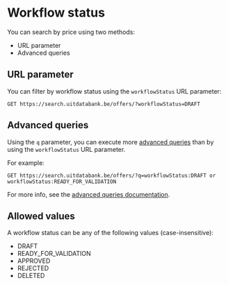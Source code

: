 # Workflow status

You can search by price using two methods:

* URL parameter
* Advanced queries

## URL parameter

You can filter by workflow status using the `workflowStatus` URL parameter:

```
GET https://search.uitdatabank.be/offers/?workflowStatus=DRAFT
```

## Advanced queries

Using the `q` parameter, you can execute more [advanced queries](/advanced-queries.md) than by using the `workflowStatus` URL parameter.

For example:

```
GET https://search.uitdatabank.be/offers/?q=workflowStatus:DRAFT or workflowStatus:READY_FOR_VALIDATION
```

For more info, see the [advanced queries documentation](/advanced-queries.md).

## Allowed values

A workflow status can be any of the following values \(case-insensitive\):

* DRAFT
* READY\_FOR\_VALIDATION
* APPROVED
* REJECTED
* DELETED



